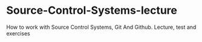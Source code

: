 # Source-Control-Systems-lecture
How to work with Source Control Systems, Git And Github. Lecture, test and exercises

